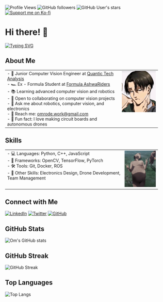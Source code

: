 ![Profile Views](https://komarev.com/ghpvc/?username=omrode1&color=blue)
![GitHub followers](https://img.shields.io/github/followers/omrode1?style=social)
![GitHub User's stars](https://img.shields.io/github/stars/omrode1?style=social)
[![Support me on Ko-fi](https://ko-fi.com/img/githubbutton_sm.svg)](https://ko-fi.com/omrode1)

# Hi there! 👋
[![Typing SVG](https://readme-typing-svg.demolab.com?font=Fira+Code&duration=2000&pause=500&color=FFFFFF&width=435&lines=Junior+Computer+Vision+Engineer;I+make+drones+fly+on+their+own)](https://git.io/typing-svg)

## About Me
<table>
  <tr>
    <td style="vertical-align:top;">
      - 🚀 Junior Computer Vision Engineer at <a href="https://www.quantictech.ai">Quantic Tech Analysis</a><br>
      - 🏎️ Ex - Formula Student at <a href = "https://formulaashwariders.in/"> Formula AshwaRiders</a><br>
      - 📚 Learning advanced computer vision and robotics<br>
      - 🤝 Open to collaborating on computer vision projects<br>
      - 💬 Ask me about robotics, computer vision, and electronics<br>
      - 📧 Reach me: <a href="mailto:omrode.work@gmail.com">omrode.work@gmail.com</a><br>
      - 🎨 Fun fact: I love making circuit boards and autonomous drones
    </td>
    <td style="vertical-align:top;">
      <img src="https://github.com/omrode1/omrode1/blob/main/assets/levi-rizz.gif" width="150"/>
    </td>
  </tr>
</table>

## Skills
<table>
  <tr>
    <td style="vertical-align:top;">
      - 💻 Languages: Python, C++, JavaScript<br>
      - 🧰 Frameworks: OpenCV, TensorFlow, PyTorch<br>
      - 🛠️ Tools: Git, Docker, ROS<br>
      - 🔧 Other Skills: Electronics Design, Drone Development, Team Management
    </td>
    <td style="vertical-align:top;">
      <img src="https://github.com/omrode1/omrode1/blob/e4b0a06cda56e1a2b3054010fd4bf068af0fb975/assets/attack-on-titan-funny.gif" width="150"/>
    </td>
  </tr>
</table>


## Connect with Me
[![LinkedIn](https://img.shields.io/badge/LinkedIn-blue?style=for-the-badge&logo=linkedin)](https://www.linkedin.com/in/om-rode-b51520202/)
[![Twitter](https://img.shields.io/badge/Twitter-blue?style=for-the-badge&logo=twitter)](https://x.com/OmRode3)
[![GitHub](https://img.shields.io/badge/GitHub-black?style=for-the-badge&logo=github)](https://github.com/omrode1)

## GitHub Stats
![Om's GitHub stats](https://github-readme-stats.vercel.app/api?username=omrode1&show_icons=true&theme=radical)

## GitHub Streak
![GitHub Streak](https://github-readme-streak-stats.herokuapp.com/?user=omrode1&theme=dark)

## Top Languages
![Top Langs](https://github-readme-stats.vercel.app/api/top-langs/?username=omrode1&layout=compact&theme=radical)
